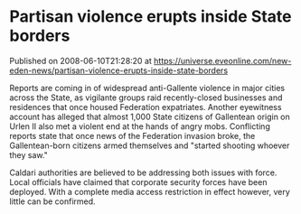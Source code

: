 # Partisan violence erupts inside State borders
Published on 2008-06-10T21:28:20 at https://universe.eveonline.com/new-eden-news/partisan-violence-erupts-inside-state-borders

Reports are coming in of widespread anti-Gallente violence in major cities across the State, as vigilante groups raid recently-closed businesses and residences that once housed Federation expatriates. Another eyewitness account has alleged that almost 1,000 State citizens of Gallentean origin on Urlen II also met a violent end at the hands of angry mobs. Conflicting reports state that once news of the Federation invasion broke, the Gallentean-born citizens armed themselves and "started shooting whoever they saw." 

Caldari authorities are believed to be addressing both issues with force. Local officials have claimed that corporate security forces have been deployed. With a complete media access restriction in effect however, very little can be confirmed.
